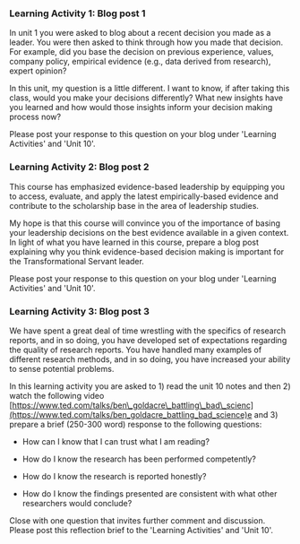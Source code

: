 ### Learning Activity 1: Blog post 1

In unit 1 you were asked to blog about a recent decision you made as a leader. You were then asked to think through how you made that decision. For example, did you base the decision on previous experience, values, company policy, empirical evidence \(e.g., data derived from research\), expert opinion?

In this unit, my question is a little different. I want to know, if after taking this class, would you make your decisions differently?  What new insights have you learned and how would those insights inform your decision making process now?

Please post your response to this question on your blog under 'Learning Activities' and 'Unit 10'.

### Learning Activity 2: Blog post 2

This course has emphasized evidence-based leadership by equipping you to access, evaluate, and apply the latest empirically-based evidence and contribute to the scholarship base in the area of leadership studies.

My hope is that this course will convince you of the importance of basing your leadership decisions on the best evidence available in a given context. In light of what you have learned in this course, prepare a blog post explaining why you think evidence-based decision making is important for the Transformational Servant leader.

Please post your response to this question on your blog under 'Learning Activities' and 'Unit 10'.

### Learning Activity 3: Blog post 3

We have spent a great deal of time wrestling with the specifics of research reports, and in so doing, you have developed set of expectations regarding the quality of research reports. You have handled many examples of different research methods, and in so doing, you have increased your ability to sense potential problems.

In this learning activity you are asked to 1\) read the unit 10 notes and then 2\) watch the following video [https://www.ted.com/talks/ben\_goldacre\_battling\_bad\_scienc](https://www.ted.com/talks/ben_goldacre_battling_bad_science)e and 3\) prepare a brief \(250-300 word\) response to the following questions:

* How can I know that I can trust what I am reading?

* How do I know the research has been performed competently?

* How do I know the research is reported honestly?

* How do I know the findings presented are consistent with what other researchers would conclude?

Close with one question that invites further comment and discussion. Please post this reflection brief to the 'Learning Activities' and 'Unit 10'.

### 



